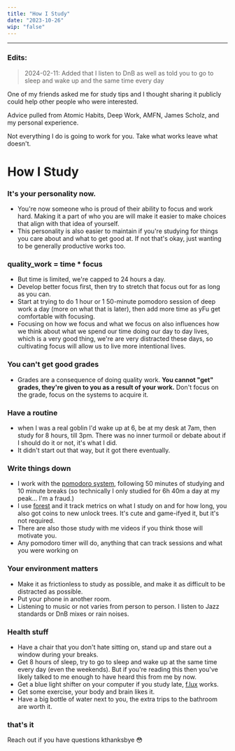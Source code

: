 ```yaml
---
title: "How I Study" 
date: "2023-10-26"
wip: "false"
---
```


---
### Edits:
> 2024-02-11: Added that I listen to DnB as well as told you to go to sleep and wake up and the same time every day

One of my friends asked me for study tips and I thought sharing it publicly could help other people who were interested.

Advice pulled from Atomic Habits, Deep Work, AMFN, James Scholz, and my personal experience.

Not everything I do is going to work for you. Take what works leave what doesn't.


# How I Study

### It's your personality now.
- You're now someone who is proud of their ability to focus and work hard. Making it a part of who you are will make it easier to make choices that align with that idea of yourself.
- This personality is also easier to maintain if you're studying for things you care about and what to get good at. If not that's okay, just wanting to be generally productive works too.

### quality_work = time * focus
- But time is limited, we're capped to 24 hours a day.
- Develop better focus first, then try to stretch that focus out for as long as you can.
- Start at trying to do 1 hour or 1 50-minute pomodoro session of deep work a day (more on what that is later), then add more time as yFu get comfortable with focusing.
- Focusing on how we focus and what we focus on also influences how we think about what we spend our time doing our day to day lives, which is a very good thing, we're are very distracted these days, so cultivating focus will allow us to live more intentional lives. 

### You can't get good grades
- Grades are a consequence of doing quality work. **You cannot "get" grades, they're given to you as a result of your work.** Don't focus on the grade, focus on the systems to acquire it.

### Have a routine
- when I was a real goblin I'd wake up at 6, be at my desk at 7am, then study for 8 hours, till 3pm. There was no inner turmoil or debate about if I should do it or not, it's what I did. 
- It didn't start out that way, but it got there eventually.

### Write things down
- I work with the [pomodoro system](https://en.wikipedia.org/wiki/Pomodoro_Technique), following 50 minutes of studying and 10 minute breaks (so technically I only studied for 6h 40m a day at my peak... I'm a fraud.)
- I use [forest](https://www.forestapp.cc/) and it track metrics on what I study on and for how long, you also got coins to new unlock trees. It's cute and game-ifyed it, but it's not required.
- There are also those study with me videos if you think those will motivate you.
- Any pomodoro timer will do, anything that can track sessions and what you were working on

### Your environment matters
- Make it as frictionless to study as possible, and make it as difficult to be distracted as possible.
- Put your phone in another room.
- Listening to music or not varies from person to person. I listen to Jazz standards or DnB mixes or rain noises.

### Health stuff
- Have a chair that you don't hate sitting on, stand up and stare out a window during your breaks.
- Get 8 hours of sleep, try to go to sleep and wake up at the same time every day (even the weekends). But if you're reading this then you've likely talked to me enough to have heard this from me by now.
- Get a blue light shifter on your computer if you study late, [f.lux](https://justgetflux.com/) works.
- Get some exercise, your body and brain likes it.
- Have a big bottle of water next to you, the extra trips to the bathroom are worth it.

### that's it

Reach out if you have questions kthanksbye 😳 
